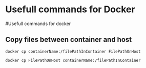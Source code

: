 # Usefull commands for Docker

#Usefull commands for docker

## Copy files between container and host

<tabs>
<tab title="host 2 container">

~~~shell
docker cp containerName:/filePathInContainer FilePathOnHost
~~~
</tab>
<tab title="container 2 host">

~~~
docker cp FilePathOnHost containerName:/filePathInContainer
~~~
</tab>
</tabs>